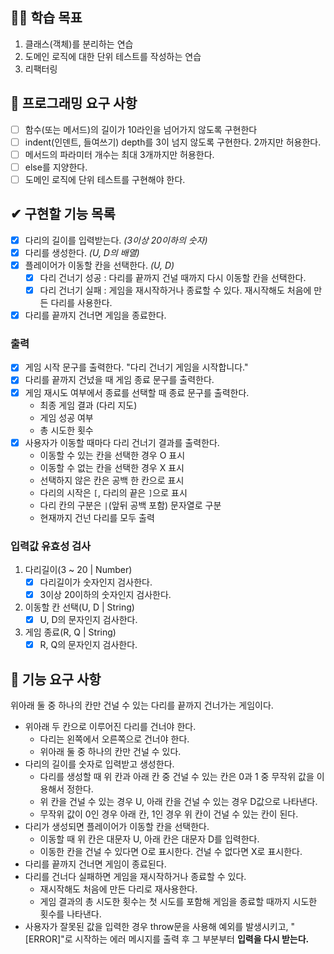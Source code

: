 ## 🐱‍🚀 학습 목표

1. 클래스(객체)를 분리하는 연습
2. 도메인 로직에 대한 단위 테스트를 작성하는 연습
3. 리팩터링

## 🎯 프로그래밍 요구 사항

- [ ] 함수(또는 메서드)의 길이가 10라인을 넘어가지 않도록 구현한다
- [ ] indent(인덴트, 들여쓰기) depth를 3이 넘지 않도록 구현한다. 2까지만 허용한다.
- [ ] 메서드의 파라미터 개수는 최대 3개까지만 허용한다.
- [ ] else를 지양한다.
- [ ] 도메인 로직에 단위 테스트를 구현해야 한다.

## ✔ 구현할 기능 목록

- [x] 다리의 길이를 입력받는다. _(3이상 20이하의 숫자)_
- [x] 다리를 생성한다. _(U, D의 배열)_
- [x] 플레이어가 이동할 칸을 선택한다. _(U, D)_
  - [x] 다리 건너기 성공 : 다리를 끝까지 건널 때까지 다시 이동할 칸을 선택한다.
  - [x] 다리 건너기 실패 : 게임을 재시작하거나 종료할 수 있다. 재시작해도 처음에 만든 다리를 사용한다.
- [x] 다리를 끝까지 건너면 게임을 종료한다.

### 출력

- [x] 게임 시작 문구를 출력한다. "다리 건너기 게임을 시작합니다."
- [x] 다리를 끝까지 건넜을 때 게임 종료 문구를 출력한다.
- [x] 게임 재시도 여부에서 종료를 선택할 때 종료 문구를 출력한다.
  - 최종 게임 결과 (다리 지도)
  - 게임 성공 여부
  - 총 시도한 횟수
- [x] 사용자가 이동할 때마다 다리 건너기 결과를 출력한다.
  - 이동할 수 있는 칸을 선택한 경우 O 표시
  - 이동할 수 없는 칸을 선택한 경우 X 표시
  - 선택하지 않은 칸은 공백 한 칸으로 표시
  - 다리의 시작은 `[`, 다리의 끝은 `]`으로 표시
  - 다리 칸의 구분은 `|`(앞뒤 공백 포함) 문자열로 구분
  - 현재까지 건넌 다리를 모두 출력

### 입력값 유효성 검사

1. 다리길이(3 ~ 20 | Number)
   - [x] 다리길이가 숫자인지 검사한다.
   - [x] 3이상 20이하의 숫자인지 검사한다.
2. 이동할 칸 선택(U, D | String)
   - [x] U, D의 문자인지 검사한다.
3. 게임 종료(R, Q | String)
   - [x] R, Q의 문자인지 검사한다.

## 🚀 기능 요구 사항

위아래 둘 중 하나의 칸만 건널 수 있는 다리를 끝까지 건너가는 게임이다.

- 위아래 두 칸으로 이루어진 다리를 건너야 한다.
  - 다리는 왼쪽에서 오른쪽으로 건너야 한다.
  - 위아래 둘 중 하나의 칸만 건널 수 있다.
- 다리의 길이를 숫자로 입력받고 생성한다.
  - 다리를 생성할 때 위 칸과 아래 칸 중 건널 수 있는 칸은 0과 1 중 무작위 값을 이용해서 정한다.
  - 위 칸을 건널 수 있는 경우 U, 아래 칸을 건널 수 있는 경우 D값으로 나타낸다.
  - 무작위 값이 0인 경우 아래 칸, 1인 경우 위 칸이 건널 수 있는 칸이 된다.
- 다리가 생성되면 플레이어가 이동할 칸을 선택한다.
  - 이동할 때 위 칸은 대문자 U, 아래 칸은 대문자 D를 입력한다.
  - 이동한 칸을 건널 수 있다면 O로 표시한다. 건널 수 없다면 X로 표시한다.
- 다리를 끝까지 건너면 게임이 종료된다.
- 다리를 건너다 실패하면 게임을 재시작하거나 종료할 수 있다.
  - 재시작해도 처음에 만든 다리로 재사용한다.
  - 게임 결과의 총 시도한 횟수는 첫 시도를 포함해 게임을 종료할 때까지 시도한 횟수를 나타낸다.
- 사용자가 잘못된 값을 입력한 경우 throw문을 사용해 예외를 발생시키고, "[ERROR]"로 시작하는 에러 메시지를 출력 후 그 부분부터 **입력을 다시 받는다.**
